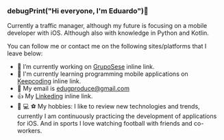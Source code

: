 ### debugPrint("Hi everyone, I'm Eduardo")👋

Currently a traffic manager, although my future is focusing on a mobile developer with iOS. Although also with knowledge in Python and Kotlin.

You can follow me or contact me on the following sites/platforms that I leave below:


- 💼 I’m currently working on [GrupoSese](https://www.gruposese.com/es/) inline link.
- 📖 I'm currently learning programming mobile applications on [Keepcoding](https://www.gruposese.com/es/) inline link.
- 📩  My email is edugproduce@gmail.com
- 👍 My [Linkeding](https://www.linkedin.com/in/eduardo-martinez-palomino-bb3a32173/) inline link.
- 📲 💻 ⚽️ My hobbies: I like to review new technologies and trends, currently I am continuously practicing the development of applications for iOS. And in sports I love watching football with friends and co-workers.

